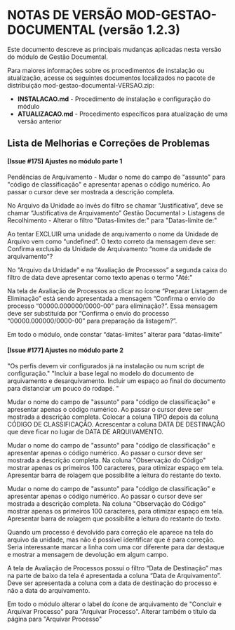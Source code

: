 # NOTAS DE VERSÃO MOD-GESTAO-DOCUMENTAL (versão 1.2.3)

Este documento descreve as principais mudanças aplicadas nesta versão do módulo de Gestão Documental.

Para maiores informações sobre os procedimentos de instalação ou atualização, acesse os seguintes documentos localizados no pacote de distribuição mod-gestao-documental-VERSAO.zip:

* **INSTALACAO.md** - Procedimento de instalação e configuração do módulo
* **ATUALIZACAO.md** - Procedimento específicos para atualização de uma versão anterior


## Lista de Melhorias e Correções de Problemas

#### [Issue #175] Ajustes no módulo parte 1

Pendências de Arquivamento - Mudar o nome do campo de "assunto" para "código de classificação" e apresentar apenas o código numérico. Ao passar o cursor deve ser mostrada a descrição completa.

No Arquivo da Unidade ao invés do filtro se chamar “Justificativa”, deve se chamar “Justificativa de Arquivamento”
Gestão Documental > Listagens de Recolhimento - Alterar o filtro "Datas-limites de:" para "Datas-limite de:"

Ao tentar EXCLUIR uma unidade de arquivamento o nome da Unidade de Arquivo vem como “undefined”. O texto correto da mensagem deve ser: Confirma exclusão da Unidade de Arquivamento “nome da unidade de arquivamento”?

No “Arquivo da Unidade” e na “Avaliação de Processos” a segunda caixa do filtro de data deve apresentar como texto apenas o termo "Até:"

Na tela de Avaliação de Processos ao clicar no ícone “Preparar Listagem de Eliminação” está sendo apresentada a mensagem “Confirma o envio do processo “00000.000000/0000-00” para eliminação?”. Essa mensagem deve ser substituída por “Confirma o envio do processo “00000.000000/0000-00” para preparação da listagem?”.

Em todo o módulo, onde constar “datas-limites” alterar para “datas-limite”

#### [Issue #177] Ajustes no módulo parte 2

"Os perfis devem vir configurados já na instalação ou num script de configuração."
"Incluir a base legal no modelo do documento de arquivamento e desarquivamento. Incluir um espaço ao final do documento para distanciar um pouco do rodapé. "

Mudar o nome do campo de "assunto" para "código de classificação" e apresentar apenas o código numérico. Ao passar o cursor deve ser mostrada a descrição completa. Colocar a coluna TIPO depois da coluna CÓDIGO DE CLASSIFICAÇÃO. Acrescentar a coluna DATA DE DESTINAÇÃO que deve ficar no lugar de DATA DE ARQUIVAMENTO.

Mudar o nome do campo de "assunto" para "código de classificação" e apresentar apenas o código numérico. Ao passar o cursor deve ser mostrada a descrição completa. Na coluna "Observação do Código" mostrar apenas os primeiros 100 caracteres, para otimizar espaço em tela. Apresentar barra de rolagem que possibilite a leitura do restante do texto.

Mudar o nome do campo de "assunto" para "código de classificação" e apresentar apenas o código numérico. Ao passar o cursor deve ser mostrada a descrição completa. Na coluna "Observação do Código" mostrar apenas os primeiros 100 caracteres, para otimizar espaço em tela. Apresentar barra de rolagem que possibilite a leitura do restante do texto.

Quando um processo é devolvido para correção ele aparece na tela do arquivo da unidade, mas não é possível identificar que é para correção. Seria interessante marcar a linha com uma cor diferente para dar destaque e mostrar a mensagem de devolução em algum campo.

A tela de Avaliação de Processos possui o filtro “Data de Destinação” mas na parte de baixo da tela é apresentada a coluna “Data de Arquivamento”. Deve ser apresentada a coluna com a data de destinação do processo e não a data do arquivamento.

Em todo o módulo alterar o label do ícone de arquivamento de "Concluir e Arquivar Processo" para "Arquivar Processo". Alterar também o título da página para "Arquivar Processo"
